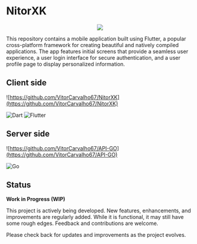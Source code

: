 # NitorXK

<div align="center">
  <img src="https://github.com/VitorCarvalho67/NitorXK/assets/102667323/61db6a22-35be-49e8-95c5-9a08dfc7c161" />
</div>

This repository contains a mobile application built using Flutter, a popular cross-platform framework for creating beautiful and natively compiled applications. The app features initial screens that provide a seamless user experience, a user login interface for secure authentication, and a user profile page to display personalized information.

## Client side
![https://github.com/VitorCarvalho67/NitorXK](https://github.com/VitorCarvalho67/NitorXK)

![Dart](https://img.shields.io/badge/dart-%230175C2.svg?style=for-the-badge&logo=dart&logoColor=white) ![Flutter](https://img.shields.io/badge/Flutter-%2302569B.svg?style=for-the-badge&logo=Flutter&logoColor=white)

## Server side
![https://github.com/VitorCarvalho67/API-GO](https://github.com/VitorCarvalho67/API-GO)

![Go](https://img.shields.io/badge/go-%2300ADD8.svg?style=for-the-badge&logo=go&logoColor=white)

## Status

**Work in Progress (WIP)**

This project is actively being developed. New features, enhancements, and improvements are regularly added. While it is functional, it may still have some rough edges. Feedback and contributions are welcome.

Please check back for updates and improvements as the project evolves.
